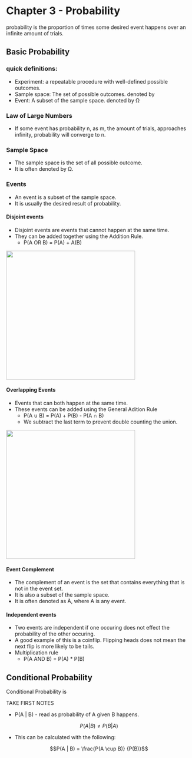 # Chapter 3 - Probability

probability is the proportion of times some desired event happens over an infinite amount of trials.

## Basic Probability

### quick definitions:
- Experiment: a repeatable procedure with well-defined possible outcomes.
- Sample space: The set of possible outcomes. denoted by 
- Event: A subset of the sample space. denoted by Ω


### Law of Large Numbers
 - If some event has probability n, as m, the amount of trials, approaches infinity, probability will converge to n.

### Sample Space

- The sample space is the set of all possible outcome.
- It is often denoted by Ω.

### Events

- An event is a subset of the sample space.
- It is usually the desired result of probability.

#### Disjoint events
- Disjoint events are events that cannot happen at the same time.
- They can be added together using the Addition Rule.
	- P(A OR B) = P(A) + A(B)
<img src="https://www.statology.org/wp-content/uploads/2021/02/disjoint1.png" width="350">

#### Overlapping Events
- Events that can both happen at the same time.
- These events can be added using the General Adition Rule
	- P(A ∪ B) = P(A) + P(B) - P(A ∩ B)
	- We subtract the last term to prevent double counting the union.
<img src="https://www.statology.org/wp-content/uploads/2021/02/disjoint2.png" width="350">

#### Event Complement
- The complement of an event is the set that contains everything that is not in the event set.
- It is also a subset of the sample space.
- It is often denoted as Ā, where A is any event.

#### Independent events
- Two events are independent if one occuring does not effect the probability of the other occuring.
- A good example of this is a coinflip. Flipping heads does not mean the next flip is more likely to be tails.
- Multiplication rule
	- P(A AND B) = P(A) * P(B)


## Conditional Probability

Conditional Probability is 

TAKE FIRST NOTES

- P(A | B) - read as probability of A given B happens.


```math 
P(A | B) \neq P(B | A) 
```

- This can be calculated with the following: 
```math
P(A | B) = \frac{P(A \cup B)} {P(B)}
```







